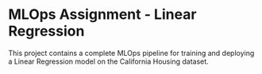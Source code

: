 # MLOps Assignment - Linear Regression

This project contains a complete MLOps pipeline for training and deploying a Linear Regression model on the California Housing dataset.
